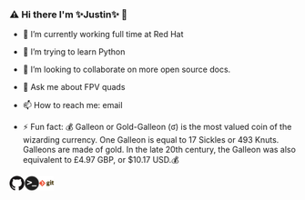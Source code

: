 ### ⚠️ Hi there I'm ✨Justin✨ 👋



- 🔭 I’m currently working full time at Red Hat
- 🌱 I’m trying to learn Python
- 👯 I’m looking to collaborate on more open source docs.
- 💬 Ask me about FPV quads 
- 📫 How to reach me: email

- ⚡ Fun fact: 💰 Galleon or Gold-Galleon (ʛ) is the most valued coin of the wizarding currency. One Galleon is equal to 17 Sickles or 493 Knuts. Galleons are made of gold. In the late 20th century, the Galleon was also equivalent to £4.97 GBP, or $10.17 USD.💰

<img align="left" alt="GitHub" width="26px" src="https://raw.githubusercontent.com/github/explore/78df643247d429f6cc873026c0622819ad797942/topics/github/github.png" />
<img align="left" alt="Terminal" width="26px" src="https://raw.githubusercontent.com/github/explore/80688e429a7d4ef2fca1e82350fe8e3517d3494d/topics/terminal/terminal.png">

<img align="left" alt="Git" width="26px" src="https://raw.githubusercontent.com/github/explore/80688e429a7d4ef2fca1e82350fe8e3517d3494d/topics/git/git.png">


